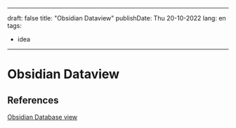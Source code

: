 
---
draft: false
title: "Obsidian Dataview"
publishDate:  Thu 20-10-2022
lang: en
tags:
- idea
---
# Obsidian Dataview




## References

[Obsidian Database view](https://www.youtube.com/watch?v=AhhFLXfldJQ)
